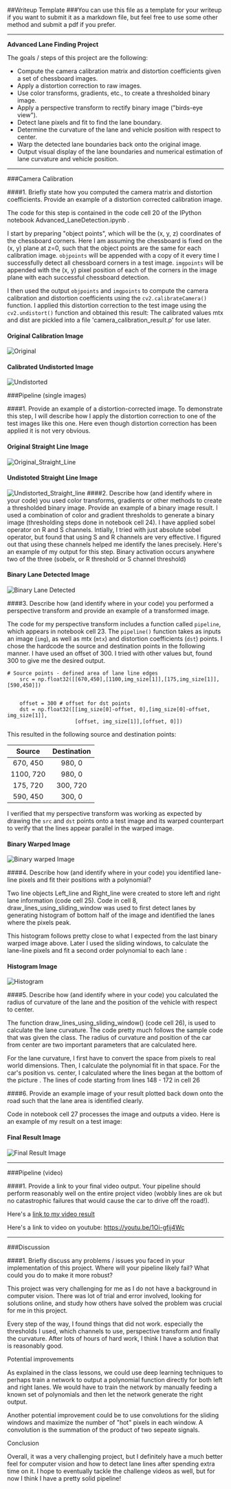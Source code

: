 ##Writeup Template
###You can use this file as a template for your writeup if you want to submit it as a markdown file, but feel free to use some other method and submit a pdf if you prefer.

---

**Advanced Lane Finding Project**

The goals / steps of this project are the following:

* Compute the camera calibration matrix and distortion coefficients given a set of chessboard images.
* Apply a distortion correction to raw images.
* Use color transforms, gradients, etc., to create a thresholded binary image.
* Apply a perspective transform to rectify binary image ("birds-eye view").
* Detect lane pixels and fit to find the lane boundary.
* Determine the curvature of the lane and vehicle position with respect to center.
* Warp the detected lane boundaries back onto the original image.
* Output visual display of the lane boundaries and numerical estimation of lane curvature and vehicle position.

[//]: # (Image References)

[image1]: ./camera_calibration_original_Image.png "Original"
[image2]: ./camera_calibration_undistorted_Image.png "undistorted"
[image3]: ./Original_Image.png "Original Straight Line Image"
[image4]: ./Undistorted_Image.png "Undistorted_Image"
[image5]: ./combined_binary.png "Binary lane detected image"
[image6]: ./output_binary_warped_Image.png "binary warped image"
[image7]: ./histogram.png "Histogram image"
[image8]: ./final_result.PNG "Final Result image"
[video1]: ./video_output.mp4 "Video"

---

###Camera Calibration

####1. Briefly state how you computed the camera matrix and distortion coefficients. Provide an example of a distortion corrected calibration image.

The code for this step is contained in the code cell 20 of the IPython notebook Advanced_LaneDetection.ipynb .  

I start by preparing "object points", which will be the (x, y, z) coordinates of the chessboard corners. Here I am assuming the chessboard is fixed on the (x, y) plane at z=0, such that the object points are the same for each calibration image.  `objpoints` will be appended with a copy of it every time I successfully detect all chessboard corners in a test image.  `imgpoints` will be appended with the (x, y) pixel position of each of the corners in the image plane with each successful chessboard detection.  

I then used the output `objpoints` and `imgpoints` to compute the camera calibration and distortion coefficients using the `cv2.calibrateCamera()` function.  I applied this distortion correction to the test image using the `cv2.undistort()` function and obtained this result: 
The calibrated values mtx and dist are pickled into a file 'camera_calibration_result.p' for use later.
#### Original Calibration Image
![Original][image1] 
#### Calibrated Undistorted Image
![Undistorted][image2]

###Pipeline (single images)

####1. Provide an example of a distortion-corrected image.
To demonstrate this step, I will describe how I apply the distortion correction to one of the test images like this one. Here even though distortion correction has been applied it is not very obvious. 
#### Original Straight Line Image
![Original_Straight_Line][image3] 
#### Undistoted Straight Line Image
![Undistorted_Straight_line][image4]
####2. Describe how (and identify where in your code) you used color transforms, gradients or other methods to create a thresholded binary image.  Provide an example of a binary image result.
I used a combination of color and gradient thresholds to generate a binary image (thresholding steps done in notebook cell 24). I have applied sobel operator on R and S channels. Intially, I tried with just absolute sobel operator, but found that using S and R channels are very effective. I figured out that using these channels helped me identify the lanes precisely.  Here's an example of my output for this step. Binary activation occurs anywhere two of the three (sobelx, or R threshold or S channel threshold)
#### Binary Lane Detected Image
![Binary Lane Detected][image5]

####3. Describe how (and identify where in your code) you performed a perspective transform and provide an example of a transformed image.

The code for my perspective transform includes a function called `pipeline`, which appears in notebook cell 23.  The `pipeline()` function takes as inputs an image (`img`), as well as mtx (`mtx`) and distortion coefficients (`dst`) points.  I chose the hardcode the source and destination points in the following manner. I have used an offset of 300. I tried with other values but, found 300 to give me the desired output.

```
# Source points - defined area of lane line edges
    src = np.float32([[670,450],[1100,img_size[1]],[175,img_size[1]],[590,450]])

    
    offset = 300 # offset for dst points
    dst = np.float32([[img_size[0]-offset, 0],[img_size[0]-offset, img_size[1]],
                      [offset, img_size[1]],[offset, 0]])

```
This resulted in the following source and destination points:

| Source        | Destination   | 
|:-------------:|:-------------:| 
| 670, 450      | 980, 0        | 
| 1100, 720      | 980, 0      |
| 175, 720     | 300, 720      |
| 590, 450      | 300, 0        |

I verified that my perspective transform was working as expected by drawing the `src` and `dst` points onto a test image and its warped counterpart to verify that the lines appear parallel in the warped image.
#### Binary Warped Image
![Binary warped Image][image6]

####4. Describe how (and identify where in your code) you identified lane-line pixels and fit their positions with a polynomial?

Two line objects Left_line and Right_line were created to store left and right lane information (code cell 25). Code in cell 8, draw_lines_using_sliding_window was used to first detect lanes by generating histogram of bottom half of the image and identified the lanes where the pixels peak.

This histogram follows pretty close to what I expected from the last binary warped image above. Later I used the sliding windows, to calculate the lane-line pixels and fit a second order polynomial to each lane :
#### Histogram Image
![Histogram][image7]

####5. Describe how (and identify where in your code) you calculated the radius of curvature of the lane and the position of the vehicle with respect to center.

The function draw_lines_using_sliding_window() (code cell 26), is used to calculate the lane curvature. The code pretty much follows the sample code that was given the class. The radius of curvature and position of the car from center are two important parameters that are calculated here.

For the lane curvature, I first have to convert the space from pixels to real world dimensions. Then, I calculate the polynomial fit in that space. 
For the car's position vs. center, I calculated where the lines began at the bottom of the picture . The lines of code starting from lines 148 - 172 in cell 26


####6. Provide an example image of your result plotted back down onto the road such that the lane area is identified clearly.

Code in notebook cell 27 processes the image and outputs a video.  Here is an example of my result on a test image:
#### Final Result Image
![Final Result Image][image8]

---

###Pipeline (video)

####1. Provide a link to your final video output.  Your pipeline should perform reasonably well on the entire project video (wobbly lines are ok but no catastrophic failures that would cause the car to drive off the road!).

Here's a [link to my video result](./video_output.mp4)

Here's a link to video on youtube: https://youtu.be/1Oi-gfij4Wc

---

###Discussion

####1. Briefly discuss any problems / issues you faced in your implementation of this project.  Where will your pipeline likely fail?  What could you do to make it more robust?

This project was very challenging for me as I do not have a background in computer vision. There was lot of trial and error involved, looking for solutions online, and study how others have solved the problem was crucial for me in this project.

Every step of the way, I found things that did not work. especially the thresholds I used, which channels to use, perspective transform and finally the curvature. After lots of hours of hard work, I think I have a solution that is reasonably good.

 
Potential improvements

As explained in the class lessons, we could use deep learning techniques to perhaps train a network to output a polynomial function directly for both left and right lanes. 
We would have to train the network by manually feeding a known set of polynomials and then let the network generate the right output.

Another potential improvement could be to use convolutions for the sliding windows and maximize the number of "hot" pixels in each window. A convolution is the summation of the product of two sepeate signals.

Conclusion

Overall, it was a very challenging project, but I definitely have a much better feel for computer vision and how to detect lane lines after spending extra time on it. I hope to eventually tackle the challenge videos as well, but for now I think I have a pretty solid pipeline!  


